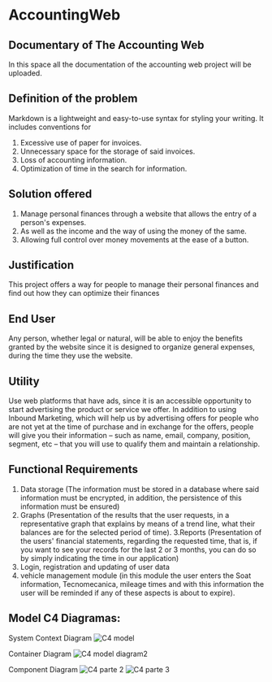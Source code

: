 # AccountingWeb

## Documentary of The Accounting Web

In this space all the documentation of the accounting web project will be uploaded.

## Definition of the problem
Markdown is a lightweight and easy-to-use syntax for styling your writing. It includes conventions for

  1. Excessive use of paper for invoices.
  2. Unnecessary space for the storage of said invoices.
  3. Loss of accounting information.
  4. Optimization of time in the search for information.

    
## Solution offered

  1. Manage personal finances through a website that allows the entry of a person's expenses. 
  2. As well as the income and the way of using the money of the same. 
  3. Allowing full control over money movements at the ease of a button.

## Justification

This project offers a way for people to manage their personal finances and find out how 
they can optimize their finances

## End User
Any person, whether legal or natural, will be able to enjoy the benefits granted by the 
website since it is designed to organize general expenses, during the time they use 
the website.


## Utility

Use web platforms that have ads, since it is an accessible opportunity to start advertising 
the product or service we offer. In addition to using Inbound Marketing, which will help us 
by advertising offers for people who are not yet at the time of purchase and in exchange for 
the offers, people will give you their information – such as name, email, company, position, 
segment, etc – that you will use to qualify them and maintain a relationship.


## Functional Requirements
  1. Data storage (The information must be stored in a database where said information must be 
  encrypted, in addition, the persistence of this information must be ensured)
  2. Graphs (Presentation of the results that the user requests, in a representative graph 
  that explains by means of a trend line, what their balances are for the selected period of time).
  3.Reports (Presentation of the users' financial statements, regarding the requested time, that is, 
  if you want to see your records for the last 2 or 3 months, you can do so by simply indicating the 
  time in our application)
  4. Login, registration and updating of user data
  5. vehicle management module (in this module the user enters the Soat information, Tecnomecanica, 
  mileage times and with this information the user will be reminded if any of these aspects is about to expire).
  
  
## Model C4 Diagramas: 

  System Context Diagram
  ![C4 model](https://user-images.githubusercontent.com/55327523/163630325-d0acf411-c14c-4630-9293-6e23fb0de0e3.png)
  
  Container Diagram
  ![C4 model diagram2](https://user-images.githubusercontent.com/55327523/163630739-6cb45c12-3711-4a93-b650-e475af53d474.png)

  Component Diagram
  ![C4 parte 2](https://user-images.githubusercontent.com/55327523/163630359-6c58cf49-da8d-4b6c-9cd9-79d04bff63e6.png)
  ![C4 parte 3](https://user-images.githubusercontent.com/55327523/163630372-14b15ada-ab47-429f-9f0c-2203cbdb3c06.png)

  

